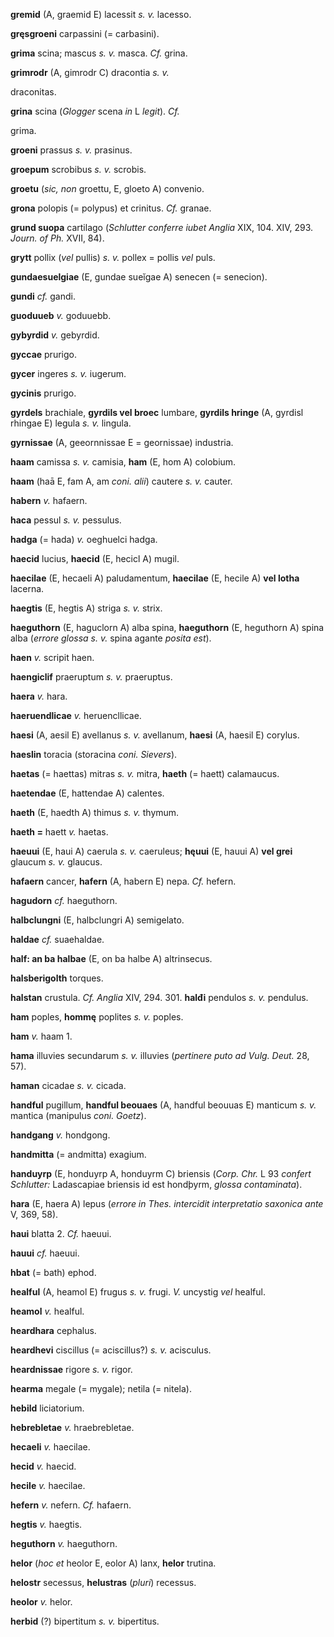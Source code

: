**gremid** (A, graemid E) lacessit *s. v.* lacesso.

**gręsgroeni** carpassini (= carbasini).

**grima** scina; mascus *s. v.* masca. *Cf.* grina.

**grimrodr** (A, gimrodr C) dracontia *s. v.*

draconitas.

**grina** scina (*Glogger* scena *in* L *legit*). *Cf.*

grima.

**groeni** prassus *s. v.* prasinus.

**groepum** scrobibus *s. v.* scrobis.

**groetu** (*sic, non* groettu, E, gloeto A) convenio.

**grona** polopis (= polypus) et crinitus. *Cf.* granae.

**grund suopa** cartilago (*Schlutter con­ferre iubet Anglia* XIX, 104.
XIV, 293. *Journ. of Ph.* XVII, 84).

**grytt** pollix (*vel* pullis) *s. v.* pollex = pollis *vel* puls.

**gundaesuelgiae** (E, gundae sueĭgae A) senecen (= senecion).

**gundi** *cf.* gandi.

**guoduueb** *v.* goduuebb.

**gybyrdid** *v.* gebyrdid.

**gyccae** prurigo.

**gycer** ingeres *s. v.* iugerum.

**gycinis** prurigo.

**gyrdels** brachiale, **gyrdils vel broec** lumbare, **gyrdils hringe**
(A, gyrdisl rhingae E) legula *s. v.* lingula.

**gyrnissae** (A, geeornnissae E = geornissae) industria.

**haam** camissa *s. v.* camisia, **ham** (E, hom A) colobium.

**haam** (haā E, fam A, am *coni. alii*) cautere *s. v.* cauter.

**habern** *v.* hafaern.

**haca** pessul *s. v.* pessulus.

**hadga** (= hada) *v.* oeghuelci hadga.

**haecid** lucius, **haecid** (E, hecicl A) mugil.

**haecilae** (E, hecaeli A) paludamentum, **haecilae** (E, hecile A)
**vel lotha** lacerna.

**haegtis** (E, hegtis A) striga *s. v.* strix.

**haeguthorn** (E, haguclorn A) alba spina, **haeguthorn** (E, heguthorn
A) spina alba (*errore glossa s. v.* spina agante *posita est*).

**haen** *v.* scripit haen.

**haengiclif** praeruptum *s. v.* praeruptus.

**haera** *v.* hara.

**haeruendlicae** *v.* heruencllicae.

**haesi** (A, aesil E) avellanus *s. v.* avellanum, **haesi** (A, haesil
E) corylus.

**haeslin** toracia (storacina *coni. Sievers*).

**haetas** (= haettas) mitras *s. v.* mitra, **haeth** (= haett)
calamaucus.

**haetendae** (E, hattendae A) calentes.

**haeth** (E, haedth A) thimus *s. v.* thymum.

**haeth =** haett *v.* haetas.

**haeuui** (E, haui A) caerula *s. v.* caeruleus; **hęuui** (E, hauui A)
**vel grei** glaucum *s. v.* glaucus.

**hafaern** cancer, **hafern** (A, habern E) nepa. *Cf.* hefern.

**hagudorn** *cf.* haeguthorn.

**halbclungni** (E, halbclungri A) semigelato.

**haldae** *cf.* suaehaldae.

**half: an ba halbae** (E, on ba halbe A) altrinsecus.

**halsberigolth** torques.

**halstan** crustula. *Cf. Anglia* XIV, 294. 301. **halđi** pendulos *s.
v.* pendulus.

**ham** poples, **hommę** poplites *s. v.* poples.

**ham** *v.* haam 1.

**hama** illuvies secundarum *s. v.* ilIuvies (*pertinere puto ad Vulg.
Deut.* 28, 57).

**haman** cicadae *s. v.* cicada.

**handful** pugillum, **handful beouaes** (A, handful beouuas E)
manticum *s. v.* mantica (manipulus *coni. Goetz*).

**handgang** *v.* hondgong.

**handmitta** (= andmitta) exagium.

**handuyrp** (E, honduyrp A, honduyrm C) briensis (*Corp. Chr.* L 93
*confert Schlutter:* Ladascapiae briensis id est hondþyrm, *glossa
contaminata*).

**hara** (E, haera A) lepus (*errore in Thes. intercidit interpretatio
saxonica ante* V, 369, 58).

**haui** blatta 2. *Cf.* haeuui.

**hauui** *cf.* haeuui.

**hbat** (= bath) ephod.

**healful** (A, heamol E) frugus *s. v.* frugi. *V.* uncystig *vel*
healful.

**heamol** *v.* healful.

**heardhara** cephalus.

**heardhevi** ciscillus (= aciscillus?) *s. v.* acisculus.

**heardnissae** rigore *s. v.* rigor.

**hearma** megale (= mygale); netila (= nitela).

**hebild** liciatorium.

**hebrebletae** *v.* hraebrebletae.

**hecaeli** *v.* haecilae.

**hecid** *v.* haecid.

**hecile** *v.* haecilae.

**hefern** *v.* nefern. *Cf.* hafaern.

**hegtis** *v.* haegtis.

**heguthorn** *v.* haeguthorn.

**helor** (*hoc et* heolor E, eolor A) lanx, **helor** trutina.

**helostr** secessus, **helustras** (*pluri*) re­cessus.

**heolor** *v.* helor.

**herbid** (?) bipertitum *s. v.* bipertitus.
